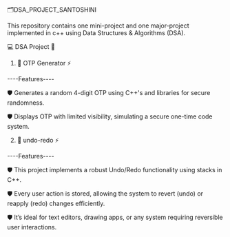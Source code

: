  🗂️DSA_PROJECT_SANTOSHINI

This repository contains one mini-project and one major-project implemented in c++ using Data Structures & Algorithms (DSA).

💻 DSA Project 🎨

1. 🔐 OTP Generator ⚡

 ----Features----
 
🛡 Generates a random 4-digit OTP using C++'s <cstdlib> and <ctime> libraries for secure randomness.

🛡 Displays OTP with limited visibility, simulating a secure one-time code system.

2. 🔄 undo-redo ⚡

 ----Features----
 
🛡 This project implements a robust Undo/Redo functionality using stacks in C++.

🛡 Every user action is stored, allowing the system to revert (undo) or reapply (redo) changes efficiently.

🛡 It’s ideal for text editors, drawing apps, or any system requiring reversible user interactions.  
